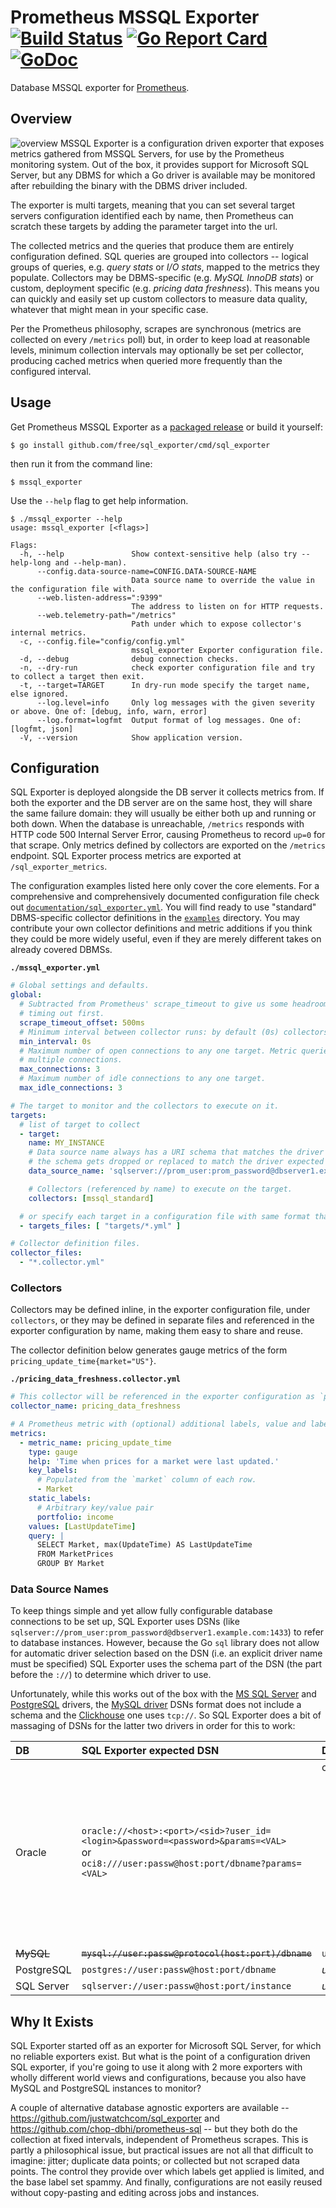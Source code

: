 # Prometheus MSSQL Exporter [![Build Status](https://travis-ci.org/free/sql_exporter.svg)](https://travis-ci.org/free/sql_exporter) [![Go Report Card](https://goreportcard.com/badge/github.com/free/sql_exporter)](https://goreportcard.com/report/github.com/free/sql_exporter) [![GoDoc](https://godoc.org/github.com/free/sql_exporter?status.svg)](https://godoc.org/github.com/free/sql_exporter)

Database MSSQL exporter for [Prometheus](https://prometheus.io).

## Overview

![overview](snapshots/snapshot_mssql_dashboard_general.PNG)
MSSQL Exporter is a configuration driven exporter that exposes metrics gathered from MSSQL Servers, for use by the Prometheus monitoring system. Out of the box, it provides support for Microsoft SQL Server, but
any DBMS for which a Go driver is available may be monitored after rebuilding the binary with the DBMS driver included.

The exporter is multi targets, meaning that you can set several target servers configuration identified each by name, then Prometheus can scratch these targets by adding the parameter target into the url.

The collected metrics and the queries that produce them are entirely configuration defined. SQL queries are grouped into
collectors -- logical groups of queries, e.g. *query stats* or *I/O stats*, mapped to the metrics they populate.
Collectors may be DBMS-specific (e.g. *MySQL InnoDB stats*) or custom, deployment specific (e.g. *pricing data
freshness*). This means you can quickly and easily set up custom collectors to measure data quality, whatever that might mean in your specific case.

Per the Prometheus philosophy, scrapes are synchronous (metrics are collected on every `/metrics` poll) but, in order to keep load at reasonable levels, minimum collection intervals may optionally be set per collector, producing cached
metrics when queried more frequently than the configured interval.

## Usage

Get Prometheus MSSQL Exporter as a [packaged release](https://github.com/free/mssql_exporter/releases/latest) or
build it yourself:

```
$ go install github.com/free/sql_exporter/cmd/sql_exporter
```

then run it from the command line:

```
$ mssql_exporter
```

Use the `--help` flag to get help information.

```
$ ./mssql_exporter --help
usage: mssql_exporter [<flags>]

Flags:
  -h, --help               Show context-sensitive help (also try --help-long and --help-man).
      --config.data-source-name=CONFIG.DATA-SOURCE-NAME  
                           Data source name to override the value in the configuration file with.
      --web.listen-address=":9399"  
                           The address to listen on for HTTP requests.
      --web.telemetry-path="/metrics"  
                           Path under which to expose collector's internal metrics.
  -c, --config.file="config/config.yml"  
                           mssql_exporter Exporter configuration file.
  -d, --debug              debug connection checks.
  -n, --dry-run            check exporter configuration file and try to collect a target then exit.
  -t, --target=TARGET      In dry-run mode specify the target name, else ignored.
      --log.level=info     Only log messages with the given severity or above. One of: [debug, info, warn, error]
      --log.format=logfmt  Output format of log messages. One of: [logfmt, json]
  -V, --version            Show application version.
```

## Configuration

SQL Exporter is deployed alongside the DB server it collects metrics from. If both the exporter and the DB
server are on the same host, they will share the same failure domain: they will usually be either both up and running
or both down. When the database is unreachable, `/metrics` responds with HTTP code 500 Internal Server Error, causing
Prometheus to record `up=0` for that scrape. Only metrics defined by collectors are exported on the `/metrics` endpoint.
SQL Exporter process metrics are exported at `/sql_exporter_metrics`.

The configuration examples listed here only cover the core elements. For a comprehensive and comprehensively documented
configuration file check out 
[`documentation/sql_exporter.yml`](https://github.com/free/sql_exporter/tree/master/documentation/sql_exporter.yml).
You will find ready to use "standard" DBMS-specific collector definitions in the
[`examples`](https://github.com/free/sql_exporter/tree/master/examples) directory. You may contribute your own collector
definitions and metric additions if you think they could be more widely useful, even if they are merely different takes
on already covered DBMSs.

**`./mssql_exporter.yml`**

```yaml
# Global settings and defaults.
global:
  # Subtracted from Prometheus' scrape_timeout to give us some headroom and prevent Prometheus from
  # timing out first.
  scrape_timeout_offset: 500ms
  # Minimum interval between collector runs: by default (0s) collectors are executed on every scrape.
  min_interval: 0s
  # Maximum number of open connections to any one target. Metric queries will run concurrently on
  # multiple connections.
  max_connections: 3
  # Maximum number of idle connections to any one target.
  max_idle_connections: 3

# The target to monitor and the collectors to execute on it.
targets:
  # list of target to collect
  - target:
    name: MY_INSTANCE
    # Data source name always has a URI schema that matches the driver name. In some cases (e.g. MySQL)
    # the schema gets dropped or replaced to match the driver expected DSN format.
    data_source_name: 'sqlserver://prom_user:prom_password@dbserver1.example.com:1433'

    # Collectors (referenced by name) to execute on the target.
    collectors: [mssql_standard]

  # or specify each target in a configuration file with same format than for a target
  - targets_files: [ "targets/*.yml" ]

# Collector definition files.
collector_files: 
  - "*.collector.yml"
```

### Collectors

Collectors may be defined inline, in the exporter configuration file, under `collectors`, or they may be defined in
separate files and referenced in the exporter configuration by name, making them easy to share and reuse.

The collector definition below generates gauge metrics of the form `pricing_update_time{market="US"}`.

**`./pricing_data_freshness.collector.yml`**

```yaml
# This collector will be referenced in the exporter configuration as `pricing_data_freshness`.
collector_name: pricing_data_freshness

# A Prometheus metric with (optional) additional labels, value and labels populated from one query.
metrics:
  - metric_name: pricing_update_time
    type: gauge
    help: 'Time when prices for a market were last updated.'
    key_labels:
      # Populated from the `market` column of each row.
      - Market
    static_labels:
      # Arbitrary key/value pair
      portfolio: income
    values: [LastUpdateTime]
    query: |
      SELECT Market, max(UpdateTime) AS LastUpdateTime
      FROM MarketPrices
      GROUP BY Market
```

### Data Source Names

To keep things simple and yet allow fully configurable database connections to be set up, SQL Exporter uses DSNs (like
`sqlserver://prom_user:prom_password@dbserver1.example.com:1433`) to refer to database instances. However, because the
Go `sql` library does not allow for automatic driver selection based on the DSN (i.e. an explicit driver name must be
specified) SQL Exporter uses the schema part of the DSN (the part before the `://`) to determine which driver to use.

Unfortunately, while this works out of the box with the [MS SQL Server](https://github.com/denisenkom/go-mssqldb) and
[PostgreSQL](github.com/lib/pq) drivers, the [MySQL driver](github.com/go-sql-driver/mysql) DSNs format does not include
a schema and the [Clickhouse](github.com/kshvakov/clickhouse) one uses `tcp://`. So SQL Exporter does a bit of massaging
of DSNs for the latter two drivers in order for this to work:

DB | SQL Exporter expected DSN | Driver sees
:---|:---|:---
Oracle | `oracle://<host>:<port>/<sid>?user_id=<login>&password=<password>&params=<VAL>`<br>or<br>`oci8:///user:passw@host:port/dbname?params=<VAL>`| optionnal parameters: <ul><li>loc=&lt;time.location&gt; default time.UTC<br><li>isolation=&lt;READONLY&#124;SERIALIZABLE&#124;DEFAULT&gt;<li>questionph=&lt;enableQuestionPlaceHolders&gt; true&#124;false<li>prefetch_rows=&lt;u_int&gt; default 0<li>prefetch_memory=&lt;u_int&gt; default 4096<li>as=&lt;sysdba&#124;sysasm&#124;sysoper default empty.<li>stmt_cache_size=<u_int>default 0</ul>
<strike>MySQL</strike> | <strike>`mysql://user:passw@protocol(host:port)/dbname` | `user:passw@protocol(host:port)/dbname`
PostgreSQL | `postgres://user:passw@host:port/dbname` | *unchanged*
SQL Server | `sqlserver://user:passw@host:port/instance` | *unchanged*

## Why It Exists

SQL Exporter started off as an exporter for Microsoft SQL Server, for which no reliable exporters exist. But what is
the point of a configuration driven SQL exporter, if you're going to use it along with 2 more exporters with wholly
different world views and configurations, because you also have MySQL and PostgreSQL instances to monitor?

A couple of alternative database agnostic exporters are available -- https://github.com/justwatchcom/sql_exporter and
https://github.com/chop-dbhi/prometheus-sql -- but they both do the collection at fixed intervals, independent of
Prometheus scrapes. This is partly a philosophical issue, but practical issues are not all that difficult to imagine:
jitter; duplicate data points; or collected but not scraped data points. The control they provide over which labels get
applied is limited, and the base label set spammy. And finally, configurations are not easily reused without
copy-pasting and editing across jobs and instances.
